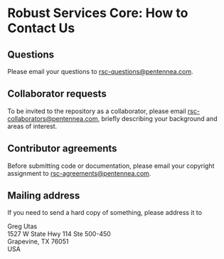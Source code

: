 # Robust Services Core: How to Contact Us

## Questions
Please email your questions to rsc-questions@pentennea.com.

## Collaborator requests
To be invited to the repository as a collaborator, please email rsc-collaborators@pentennea.com, briefly
describing your background and areas of interest.

## Contributor agreements
Before submitting code or documentation, please email your copyright assignment to rsc-agreements@pentennea.com.

## Mailing address
If you need to send a hard copy of something, please address it to
<p>Greg Utas
<br>1527 W State Hwy 114 Ste 500-450
<br>Grapevine, TX  76051
<br>USA
